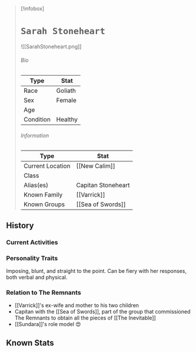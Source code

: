 > [!infobox]
> # `Sarah Stoneheart` 
> ![[SarahStoneheart.png]]
> ###### Bio
> Type |  Stat |
> ---|---|
> Race | Goliath  | 
> Sex | Female  | 
> Age |  |
> Condition |Healthy  |
> ######  Information
> Type |  Stat |
> ---|---|
> Current Location | [[New Calim]]  |
> Class | |
> 	Alias(es) | Capitan Stoneheart |
> Known Family | [[Varrick]]  |
> Known Groups | [[Sea of Swords]] |
 
## History

### Current Activities

### Personality Traits
Imposing, blunt, and straight to the point. Can be fiery with her responses, both verbal and physical. 

### Relation to The Remnants 
- [[Varrick]]'s ex-wife and mother to his two children
- Capitan with the [[Sea of Swords]],  part of the group that commissioned The Remnants to obtain all the pieces of [[The Inevitable]]
- [[Sundara]]'s role model 😍

## Known Stats

